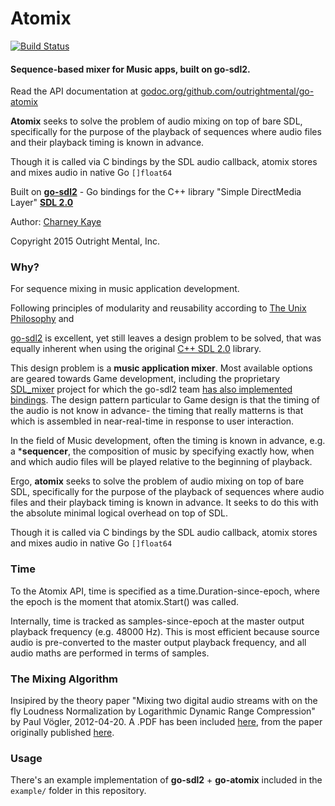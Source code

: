 # Atomix 

[![Build Status](https://travis-ci.org/outrightmental/go-atomix.svg?branch=master)](https://travis-ci.org/outrightmental/go-atomix)

#### Sequence-based mixer for Music apps, built on go-sdl2.

Read the API documentation at [godoc.org/github.com/outrightmental/go-atomix](https://godoc.org/github.com/outrightmental/go-atomix)

**Atomix** seeks to solve the problem of audio mixing on top of bare SDL, specifically for the purpose of the playback of sequences where audio files and their playback timing is known in advance.
 
Though it is called via C bindings by the SDL audio callback, atomix stores and mixes audio in native Go `[]float64`

Built on **[go-sdl2](https://github.com/veandco/go-sdl2)** - Go bindings for the C++ library "Simple DirectMedia Layer" **[SDL 2.0](https://www.libsdl.org/)**

Author: [Charney Kaye](http://w.charney.io)

Copyright 2015 Outright Mental, Inc.

### Why?

For sequence mixing in music application development.

Following principles of modularity and reusability according to [The Unix Philosophy](http://en.wikipedia.org/wiki/Unix_philosophy) and 

[go-sdl2](https://github.com/veandco/go-sdl2) is excellent, yet still leaves a design problem to be solved, that was equally inherent when using the original [C++ SDL 2.0](https://www.libsdl.org/) library.

This design problem is a **music application mixer**. Most available options are geared towards Game development, including the proprietary [SDL_mixer](https://www.libsdl.org/projects/SDL_mixer/) project for which the go-sdl2 team [has also implemented bindings](https://github.com/veandco/go-sdl2/blob/master/sdl_mixer/sdl_mixer.go). The design pattern particular to Game design is that the timing of the audio is not know in advance- the timing that really matterns is that which is assembled in near-real-time in response to user interaction.

In the field of Music development, often the timing is known in advance, e.g. a ***sequencer**, the composition of music by specifying exactly how, when and which audio files will be played relative to the beginning of playback.

Ergo, **atomix** seeks to solve the problem of audio mixing on top of bare SDL, specifically for the purpose of the playback of sequences where audio files and their playback timing is known in advance. It seeks to do this with the absolute minimal logical overhead on top of SDL.

Though it is called via C bindings by the SDL audio callback, atomix stores and mixes audio in native Go `[]float64`

### Time

To the Atomix API, time is specified as a time.Duration-since-epoch, where the epoch is the moment that atomix.Start() was called.

Internally, time is tracked as samples-since-epoch at the master output playback frequency (e.g. 48000 Hz). This is most efficient because source audio is pre-converted to the master output playback frequency, and all audio maths are performed in terms of samples.

### The Mixing Algorithm

Insipired by the theory paper "Mixing two digital audio streams with on the fly Loudness Normalization by Logarithmic Dynamic Range Compression" by Paul Vögler, 2012-04-20. A .PDF has been included [here](docs/LogarithmicDynamicRangeCompression-PaulVogler.pdf), from the paper originally published [here](http://www.voegler.eu/pub/audio/digital-audio-mixing-and-normalization.html).

### Usage

There's an example implementation of **go-sdl2** + **go-atomix** included in the `example/` folder in this repository.
